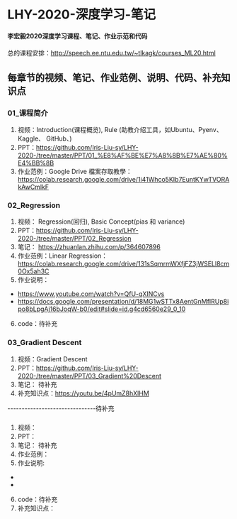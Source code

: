 # LHY-2020-深度学习-笔记
#### 李宏毅2020深度学习课程、笔记、作业示范和代码

总的课程安排：http://speech.ee.ntu.edu.tw/~tlkagk/courses_ML20.html

## 每章节的视频、笔记、作业范例、说明、代码、补充知识点

### 01_课程简介
1. 视频：Introduction(课程概览), Rule (助教介绍工具，如Ubuntu、Pyenv、Kaggle、 GitHub、)
2. PPT：https://github.com/Iris-Liu-sy/LHY-2020-/tree/master/PPT/01_%E8%AF%BE%E7%A8%8B%E7%AE%80%E4%BB%8B
3. 作业范例：Google Drive 檔案存取教學：https://colab.research.google.com/drive/1i41Whco5KIb7EuntKYwTVORAkAwCmlkF


### 02_Regression
1. 视频： Regression(回归), Basic Concept(pias 和 variance)
2. PPT：https://github.com/Iris-Liu-sy/LHY-2020-/tree/master/PPT/02_Regression
3. 笔记： https://zhuanlan.zhihu.com/p/364607896
4. 作业范例：Linear Regression：https://colab.research.google.com/drive/131sSqmrmWXfjFZ3jWSELl8cm0Ox5ah3C
5. 作业说明：
* https://www.youtube.com/watch?v=QfU-qXINCvs
* https://docs.google.com/presentation/d/18MG1wSTTx8AentGnMfIRUp8ipo8bLpgAj16bJoqW-b0/edit#slide=id.g4cd6560e29_0_10
6. code：待补充


### 03_Gradient Descent
1. 视频：Gradient Descent
2. PPT：https://github.com/Iris-Liu-sy/LHY-2020-/tree/master/PPT/03_Gradient%20Descent
3. 笔记： 待补充
4. 补充知识点：https://youtu.be/4pUmZ8hXlHM


















-------------------------------待补充
### 
1. 视频：
2. PPT：
3. 笔记： 待补充
4. 作业范例：
5. 作业说明:
*
*
6. code：待补充
7. 补充知识点：